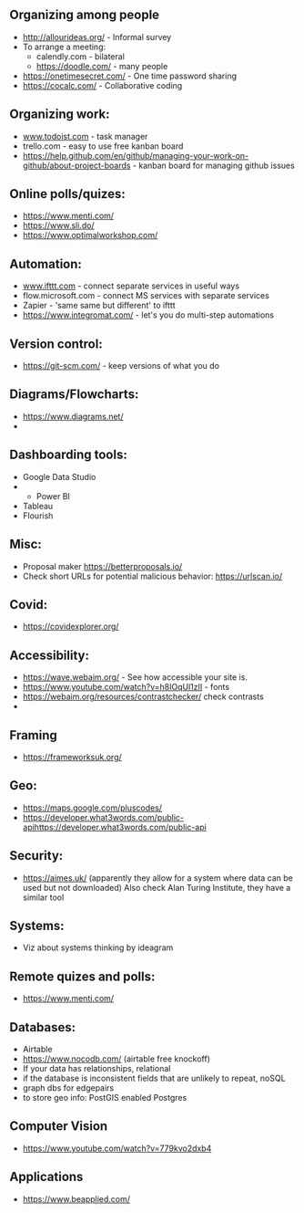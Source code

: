 ## Organizing among people
- http://allourideas.org/ - Informal survey
- To arrange a meeting:
	- calendly.com - bilateral
	- https://doodle.com/ - many people
- https://onetimesecret.com/ - One time password sharing
- https://cocalc.com/ - Collaborative coding

## Organizing work:
- www.todoist.com - task manager
- trello.com - easy to use free kanban board
- https://help.github.com/en/github/managing-your-work-on-github/about-project-boards - kanban board for managing github issues

## Online polls/quizes:
- https://www.menti.com/
- https://www.sli.do/
- https://www.optimalworkshop.com/

## Automation:
- www.ifttt.com - connect separate services in useful ways
- flow.microsoft.com - connect MS services with separate services
- Zapier - 'same same but different' to ifttt
- https://www.integromat.com/ - let's you do multi-step automations

## Version control:
- https://git-scm.com/ - keep versions of what you do

## Diagrams/Flowcharts:
- https://www.diagrams.net/
- 

## Dashboarding tools:
- Google Data Studio
- * Power BI
- Tableau
- Flourish

## Misc:
- Proposal maker https://betterproposals.io/
- Check short URLs for potential malicious behavior: https://urlscan.io/

## Covid:
-  https://covidexplorer.org/

## Accessibility:
- https://wave.webaim.org/ - See how accessible your site is.
- https://www.youtube.com/watch?v=h8IOqUl1zII - fonts
- https://webaim.org/resources/contrastchecker/ check contrasts
- 

## Framing
- https://frameworksuk.org/

## Geo:
- https://maps.google.com/pluscodes/
- https://developer.what3words.com/public-apihttps://developer.what3words.com/public-api

## Security:
- https://aimes.uk/ (apparently they allow for a system where data can be used but not downloaded) Also check Alan Turing Institute, they have a similar tool

## Systems:
- Viz about systems thinking by ideagram

## Remote quizes and polls:
- https://www.menti.com/

## Databases:
- Airtable
- https://www.nocodb.com/ (airtable free knockoff)
-  If your data has relationships, relational
- if the database is inconsistent fields that are unlikely to repeat, noSQL
- graph dbs for edgepairs
- to store geo info: PostGIS enabled Postgres

## Computer Vision
- https://www.youtube.com/watch?v=779kvo2dxb4

## Applications
- https://www.beapplied.com/
